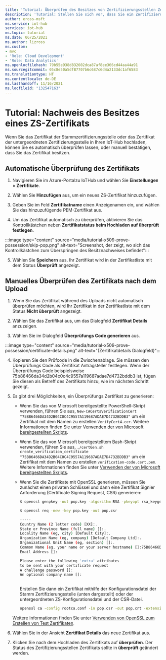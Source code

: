 ```yaml
---
title: 'Tutorial: Überprüfen des Besitzes von Zertifizierungsstellen Zertifikaten in Azure IOT Hub | Microsoft-Dokumentation'
description: 'Tutorial: Stellen Sie sich vor, dass Sie ein Zertifizierungsstellen Zertifikat für Azure IOT Hub'
author: eross-msft
ms.service: iot-hub
services: iot-hub
ms.topic: tutorial
ms.date: 06/25/2021
ms.author: lizross
ms.custom:
- mvc
- 'Role: Cloud Development'
- 'Role: Data Analytics'
ms.openlocfilehash: 79b55e938d832602dca87af8ee366cd44aa44a91
ms.sourcegitcommit: 05c8e50a5df87707b6c687c6d4a2133dc1af6583
ms.translationtype: HT
ms.contentlocale: de-DE
ms.lasthandoff: 11/16/2021
ms.locfileid: "132547163"
---
```

# <a name="tutorial-proving-possession-of-a-ca-certificate"></a>Tutorial: Nachweis des Besitzes eines ZS-Zertifikats

Wenn Sie das Zertifikat der Stammzertifizierungsstelle oder das Zertifikat der untergeordneten Zertifizierungsstelle in Ihren IoT-Hub hochladen, können Sie es automatisch überprüfen lassen, oder manuell bestätigen, dass Sie das Zertifikat besitzen.

## <a name="verify-certificate-automatically"></a>Automatische Überprüfung des Zertifikats 

1. Navigieren Sie im Azure-Portalzu IoTHub und wählen Sie **Einstellungen > Zertifikate**.

2. Wählen Sie **Hinzufügen** aus, um ein neues ZS-Zertifikat hinzuzufügen.

3. Geben Sie im Feld **Zertifikatname** einen Anzeigenamen ein, und wählen Sie das hinzuzufügende PEM-Zertifikat aus.

4. Um das Zertifikat automatisch zu überprüfen, aktivieren Sie das Kontrollkästchen neben **Zertifikatstatus beim Hochladen auf überprüft festlegen**.

  :::image type="content" source="media/tutorial-x509-prove-possession/skip-pop.png" alt-text="Screenshot, der zeigt, wo sich das Kontrollkästchen zum Überspringen des Besitznachweises befindet":::

5. Wählen Sie **Speichern** aus.  Ihr Zertifikat wird in der Zertifikatliste mit dem Status **Überprüft** angezeigt.

## <a name="verify-certificate-manually-after-upload"></a>Manuelles Überprüfen des Zertifikats nach dem Upload

1. Wenn Sie das Zertifikat während des Uploads nicht automatisch überprüfen möchten, wird Ihr Zertifikat in der Zertifikatliste mit dem Status **Nicht überprüft** angezeigt. 

2. Wählen Sie das Zertifikat aus, um das Dialogfeld **Zertifikat Details** anzuzeigen.

3. Wählen Sie im Dialogfeld **Überprüfungs Code generieren** aus.

  :::image type="content" source="media/tutorial-x509-prove-possession/certificate-details.png" alt-text="{Zertifikatdetails Dialogfeld}":::

4. Kopieren Sie den Prüfcode in die Zwischenablage. Sie müssen den Überprüfungs Code als Zertifikat Antragsteller festlegen. Wenn der Überprüfungs Code beispielsweise 75b86466da34d2b04c0c4c9557a119687adae7d4732bddb3 ist, fügen Sie diesen als Betreff des Zertifikats hinzu, wie im nächsten Schritt gezeigt.

5. Es gibt drei Möglichkeiten, ein Überprüfungs Zertifikat zu generieren:

    * Wenn Sie das von Microsoft bereitgestellte PowerShell-Skript verwenden, führen Sie aus, `New-CACertsVerificationCert "75B86466DA34D2B04C0C4C9557A119687ADAE7D4732BDDB3"` um ein Zertifikat mit dem Namen zu erstellen `VerifyCert4.cer`. Weitere Informationen finden Sie unter [Verwenden der von Microsoft bereitgestellten Skripts](tutorial-x509-scripts.md).

    * Wenn Sie das von Microsoft bereitgestelltem Bash-Skript verwenden, führen Sie aus, `./certGen.sh create_verification_certificate "75B86466DA34D2B04C0C4C9557A119687ADAE7D4732BDDB3"` um ein Zertifikat mit dem Namen zu erstellen `verification-code.cert.pem`. Weitere Informationen finden Sie unter [Verwenden der von Microsoft bereitgestellten Skripts](tutorial-x509-scripts.md).

    * Wenn Sie die Zertifikate mit OpenSSL generieren, müssen Sie zunächst einen privaten Schlüssel und dann eine Zertifikat Signier Anforderung (Certificate Signing Request, CSR) generieren:

      ```bash
      $ openssl genpkey -out pop.key -algorithm RSA -pkeyopt rsa_keygen_bits:2048

      $ openssl req -new -key pop.key -out pop.csr

      -----
      Country Name (2 letter code) [XX]:.
      State or Province Name (full name) []:.
      Locality Name (eg, city) [Default City]:.
      Organization Name (eg, company) [Default Company Ltd]:.
      Organizational Unit Name (eg, section) []:.
      Common Name (eg, your name or your server hostname) []:75B86466DA34D2B04C0C4C9557A119687ADAE7D4732BDDB3
      Email Address []:

      Please enter the following 'extra' attributes
      to be sent with your certificate request
      A challenge password []:
      An optional company name []:
 
      ```

      Erstellen Sie dann ein Zertifikat mithilfe der Konfigurationsdatei der Stamm Zertifizierungsstelle (unten dargestellt) oder der untergeordneten ZS-Konfigurationsdatei und der CSR-Datei.

      ```bash
      openssl ca -config rootca.conf -in pop.csr -out pop.crt -extensions client_ext

      ```

    Weitere Informationen finden Sie unter [Verwenden von OpenSSL zum Erstellen von Test Zertifikaten](tutorial-x509-openssl.md).

6. Wählen Sie in der Ansicht **Zertifikat Details** das neue Zertifikat aus.

7. Klicken Sie nach dem Hochladen des Zertifikats auf **überprüfen**. Der Status des Zertifizierungsstellen Zertifikats sollte in **überprüft** geändert werden.
